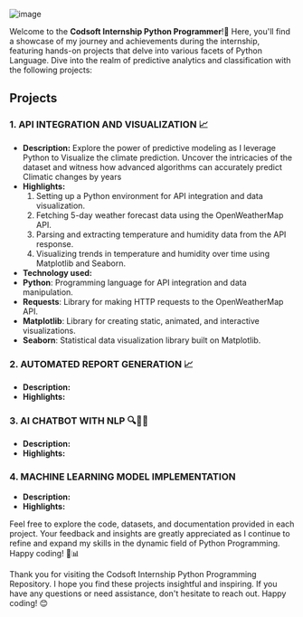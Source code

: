 ![image](https://github.com/user-attachments/assets/a4c9e754-9072-4cca-b3da-635aac305a46)

Welcome to the **Codsoft Internship Python Programmer**!🌟
Here, you'll find a showcase of my journey and achievements during the internship, featuring hands-on projects that delve into various facets of Python Language. Dive into the realm of predictive analytics and classification with the following projects:

## Projects

### 1. **API INTEGRATION AND VISUALIZATION** 📈
- **Description:** Explore the power of predictive modeling as I leverage Python to Visualize the climate prediction. Uncover the intricacies of the dataset and witness how advanced algorithms can accurately predict Climatic changes by years
- **Highlights:**
  1. Setting up a Python environment for API integration and data visualization.
  2. Fetching 5-day weather forecast data using the OpenWeatherMap API.
  3. Parsing and extracting temperature and humidity data from the API response.
  4. Visualizing trends in temperature and humidity over time using Matplotlib and Seaborn.
- **Technology used:**
- **Python**: Programming language for API integration and data manipulation.
- **Requests**: Library for making HTTP requests to the OpenWeatherMap API.
- **Matplotlib**: Library for creating static, animated, and interactive visualizations.
- **Seaborn**: Statistical data visualization library built on Matplotlib.


### 2. **AUTOMATED REPORT GENERATION** 📈
- **Description:** 
- **Highlights:**

    
### 3. **AI CHATBOT WITH NLP** 🔍💬💬
- **Description:**
- **Highlights:**

 
### 4. **MACHINE LEARNING MODEL IMPLEMENTATION** 
- **Description:**
- **Highlights:**


Feel free to explore the code, datasets, and documentation provided in each project. Your feedback and insights are greatly appreciated as I continue to refine and expand my skills in the dynamic field of Python Programming. Happy coding! 🚀📊

Thank you for visiting the Codsoft Internship Python Programming Repository. I hope you find these projects insightful and inspiring. If you have any questions or need assistance, don't hesitate to reach out. Happy coding! 😊
